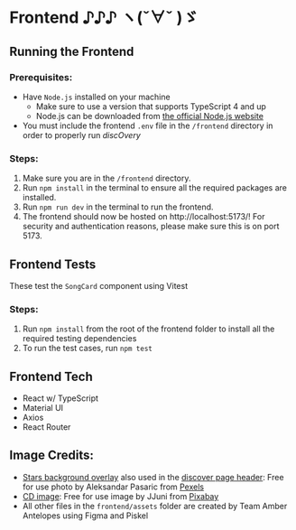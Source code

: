 # Frontend ♪♪♪ ヽ(ˇ∀ˇ )ゞ

## Running the Frontend

### Prerequisites:

- Have `Node.js` installed on your machine
    - Make sure to use a version that supports TypeScript 4 and up
    - Node.js can be downloaded
      from [the official Node.js website](https://nodejs.org/)
- You must include the frontend `.env` file in the `/frontend` directory in order to properly run _discOvery_

### Steps:

1. Make sure you are in the `/frontend` directory.
2. Run `npm install` in the terminal to ensure all the required packages are installed.
3. Run `npm run dev` in the terminal to run the frontend.
4. The frontend should now be hosted on http://localhost:5173/! For security and authentication reasons, please make sure this is on port 5173.

## Frontend Tests

These test the `SongCard` component using Vitest

### Steps:

1. Run `npm install` from the root of the frontend folder to install all the required testing dependencies
2. To run the test cases, run `npm test`

## Frontend Tech

- React w/ TypeScript
- Material UI
- Axios
- React Router

## Image Credits:

- [Stars background overlay](frontend/src/assets/stars_background.jpg) also used in
  the [discover page header](frontend/src/assets/discover_page_header.png): Free for use photo by Aleksandar Pasaric
  from [Pexels](https://www.pexels.com/photo/dark-starry-sky-1694000/)
- [CD image](frontend/src/assets/cd_image.png): Free for use image by JJuni
  from [Pixabay](https://pixabay.com/vectors/cd-computer-disk-saved-electronic-1169624/)
- All other files in the `frontend/assets` folder are created by Team Amber Antelopes using Figma and Piskel

